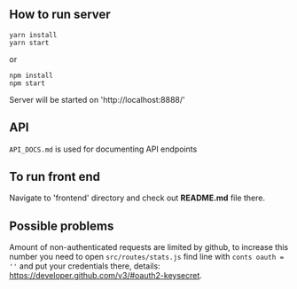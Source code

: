 ## How to run server
```
yarn install
yarn start
```
or 
```
npm install
npm start
```
Server will be started on 'http://localhost:8888/'

## API
`API_DOCS.md` is used for documenting API endpoints 

## To run front end
Navigate to 'frontend' directory and check out **README.md** file there. 

## Possible problems
Amount of non-authenticated requests are limited by github,
 to increase this number you need to open `src/routes/stats.js` find line with `conts oauth = ''`
  and put your credentials there, details: https://developer.github.com/v3/#oauth2-keysecret. 
